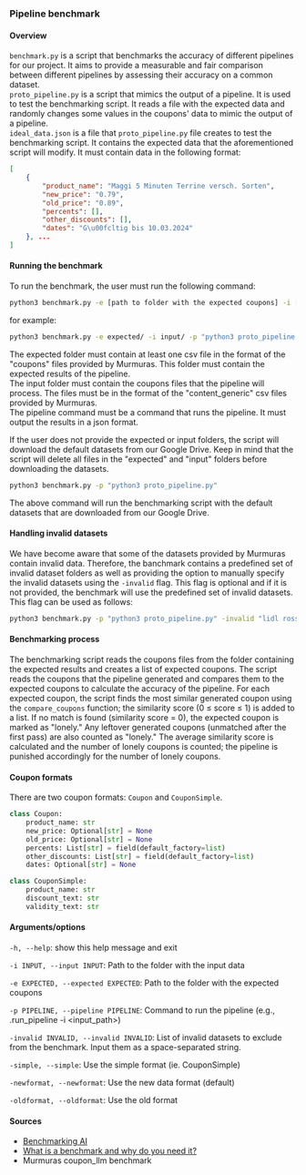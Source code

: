 ### Pipeline benchmark
#### Overview
`benchmark.py` is a script that benchmarks the accuracy of different pipelines for our project. It aims to provide a measurable and fair comparison between different pipelines by assessing their accuracy on a common dataset. \
`proto_pipeline.py` is a script that mimics the output of a pipeline. It is used to test the benchmarking script. It reads a file with the expected data and randomly changes some values in the coupons' data to mimic the output of a pipeline. \
`ideal_data.json` is a file that `proto_pipeline.py` file creates to test the benchmarking script. It contains the expected data that the aforementioned script will modify. It must contain data in the following format: 
```json
[
    {
        "product_name": "Maggi 5 Minuten Terrine versch. Sorten",
        "new_price": "0.79",
        "old_price": "0.89",
        "percents": [],
        "other_discounts": [],
        "dates": "G\u00fcltig bis 10.03.2024"
    }, ... 
]
```


#### Running the benchmark
To run the benchmark, the user must run the following command: 
```bash
python3 benchmark.py -e [path to folder with the expected coupons] -i [path to input folder] -p [a command to run the pipeline]
```
for example: 
```bash
python3 benchmark.py -e expected/ -i input/ -p "python3 proto_pipeline.py"
```

The expected folder must contain at least one csv file in the format of the "coupons" files provided by Murmuras. This folder must contain the expected results of the pipeline.\
The input folder must contain the coupons files that the pipeline will process. The files must be in the format of the "content_generic" csv files provided by Murmuras.\
The pipeline command must be a command that runs the pipeline. It must output the results in a json format.

If the user does not provide the expected or input folders, the script will download the default datasets from our Google Drive. Keep in mind that the script will delete all files in the "expected" and "input" folders before downloading the datasets. 

```bash
python3 benchmark.py -p "python3 proto_pipeline.py"
```

The above command will run the benchmarking script with the default datasets that are downloaded from our Google Drive.

#### Handling invalid datasets
We have become aware that some of the datasets provided by Murmuras contain invalid data. Therefore, the banchmark contains a predefined set of invalid dataset folders as well as providing the option to manually specify the invalid datasets using the `-invalid` flag. This flag is optional and if it is not provided, the benchmark will use the predefined set of invalid datasets. This flag can be used as follows: 

```bash
python3 benchmark.py -p "python3 proto_pipeline.py" -invalid "lidl rossmann" 
``` 


#### Benchmarking process
The benchmarking script reads the coupons files from the folder containing the expected results and creates a list of expected coupons.
The script reads the coupons that the pipeline generated and compares them to the expected coupons to calculate the accuracy of the pipeline. For each expected coupon, the script finds the most similar generated coupon using the `compare_coupons` function; the similarity score (0 ≤ score ≤ 1) is added to a list. If no match is found (similarity score = 0), the expected coupon is marked as "lonely." Any leftover generated coupons (unmatched after the first pass) are also counted as "lonely." The average similarity score is calculated and the number of lonely coupons is counted; the pipeline is punished accordingly for the number of lonely coupons. 


#### Coupon formats 
There are two coupon formats: `Coupon` and `CouponSimple`.
```python
class Coupon:
    product_name: str
    new_price: Optional[str] = None
    old_price: Optional[str] = None
    percents: List[str] = field(default_factory=list)
    other_discounts: List[str] = field(default_factory=list)
    dates: Optional[str] = None

class CouponSimple:
    product_name: str
    discount_text: str
    validity_text: str
```


#### Arguments/options
`-h, --help`: show this help message and exit

`-i INPUT, --input INPUT`: Path to the folder with the input data

`-e EXPECTED, --expected EXPECTED`: Path to the folder with the expected coupons

`-p PIPELINE, --pipeline PIPELINE`: Command to run the pipeline (e.g., .run_pipeline -i <input_path>)

`-invalid INVALID, --invalid INVALID`: List of invalid datasets to exclude from the benchmark. Input them as a space-separated string.
  
`-simple, --simple`: Use the simple format (ie. CouponSimple)
  
`-newformat, --newformat`: Use the new data format (default) 
  
`-oldformat, --oldformat`: Use the old format


#### Sources 
- [Benchmarking AI](https://mlsysbook.ai/contents/core/benchmarking/benchmarking.html)
- [What is a benchmark and why do you need it?](https://www.mim.ai/what-is-a-benchmark-and-why-do-you-need-it/)
- Murmuras coupon_llm benchmark 